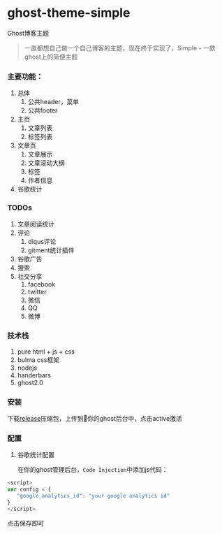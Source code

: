 # ghost-theme-simple

Ghost博客主题

> 一直都想自己做一个自己博客的主题，现在终于实现了，Simple - 一款ghost上的简便主题

### 主要功能：

1. 总体
   1. 公共header，菜单
   2. 公共footer
2. 主页
   1. 文章列表
   2. 标签列表
3. 文章页
   1. 文章展示
   2. 文章滚动大纲
   3. 标签
   4. 作者信息
4. 谷歌统计

### TODOs

1. 文章阅读统计
2. 评论
   1. diqus评论
   2. gitment统计插件
3. 谷歌广告
4. 搜索
5. 社交分享
   1. facebook
   2. twitter
   3. 微信
   4. QQ
   5. 微博

### 技术栈

1. pure html + js + css
2. bulma css框架
3. nodejs
4. handerbars
5. ghost2.0

### 安装

下载[release](https://github.com/cmlanche/ghost-theme-simple/releases)压缩包，上传到你的ghost后台中，点击active激活

### 配置

1. 谷歌统计配置

   在你的ghost管理后台，`Code Injection`中添加js代码：

```javascript
<script>
var config = {
   "google_analytics_id": "your google analytics id"
}
</script>
```

点击保存即可
